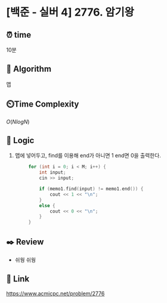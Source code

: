 # [백준 - 실버 4] 2776. 암기왕
 
## ⏰  **time**
10분

## :pushpin: **Algorithm**
맵

## ⏲️**Time Complexity**
$O(NlogN)$

## :round_pushpin: **Logic**
1. 맵에 넣어두고, find를 이용해 end가 아니면 1 end면 0을 출력한다.
   ```cpp
		for (int i = 0; i < M; i++) {
			int input;
			cin >> input;

			if (memo1.find(input) != memo1.end()) {
				cout << 1 << "\n";
			}
			else {
				cout << 0 << "\n";
			}
		}
   ```

## :black_nib: **Review**
- 쉬웡 쉬웡

## 📡 Link
https://www.acmicpc.net/problem/2776
